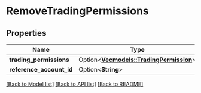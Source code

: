 # RemoveTradingPermissions

## Properties

Name | Type | Description | Notes
------------ | ------------- | ------------- | -------------
**trading_permissions** | Option<[**Vec<models::TradingPermission>**](TradingPermission.md)> |  | [optional]
**reference_account_id** | Option<**String**> |  | [optional]

[[Back to Model list]](../README.md#documentation-for-models) [[Back to API list]](../README.md#documentation-for-api-endpoints) [[Back to README]](../README.md)


